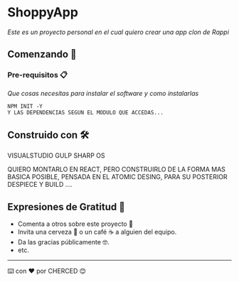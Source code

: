 # ShoppyApp 

_Este es un proyecto personal en el cual quiero crear una app clon de Rappi_

## Comenzando 🚀

### Pre-requisitos 📋

_Que cosas necesitas para instalar el software y como instalarlas_

```
NPM INIT -Y 
Y LAS DEPENDENCIAS SEGUN EL MODULO QUE ACCEDAS...

```

## Construido con 🛠️

VISUALSTUDIO
GULP
SHARP
OS


QUIERO MONTARLO EN REACT, PERO CONSTRUIRLO DE LA FORMA MAS BASICA POSIBLE, PENSADA EN EL ATOMIC DESING, PARA SU POSTERIOR DESPIECE Y BUILD
....

## Expresiones de Gratitud 🎁

* Comenta a otros sobre este proyecto 📢
* Invita una cerveza 🍺 o un café ☕ a alguien del equipo. 
* Da las gracias públicamente 🤓.
* etc.



---
⌨️ con ❤️ por CHERCED 😊
